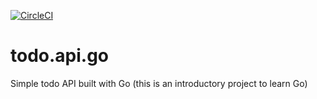 [![CircleCI](https://img.shields.io/circleci/project/github/rctyler/todo.api.go.svg)](https://circleci.com/gh/rctyler/todo.api.go)
# todo.api.go
Simple todo API built with Go (this is an introductory project to learn Go)
